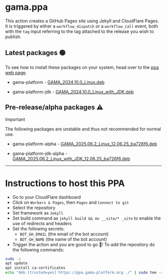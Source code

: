 # gama.ppa

This action creates a GitHub Pages site using Jekyll and CloudFlare Pages.
It is triggered by either a `workflow_dispatch` or a `workflow_call` event, both with the `tag` input referring to the tag attached to the release you wish to publish.

## Latest packages 🟢

To see how to install these packages on your system, head over to the [ppa web page](https://ppa.gama-platform.org).


- gama-platform - [GAMA_2024.10.0_Linux.deb](https://ppa.gama-platform.org/./GAMA_2024.10.0_Linux.deb.html)

- gama-platform-jdk - [GAMA_2024.10.0_Linux_with_JDK.deb](https://ppa.gama-platform.org/./GAMA_2024.10.0_Linux_with_JDK.deb.html)




## Pre-release/alpha packages ⚠️

> [!IMPORTANT]
> The following packages are unstable and thus not recommended for normal use.


- gama-platform-alpha - [GAMA_2025.06.2_Linux_12.06.25_ba726f6.deb](https://ppa.gama-platform.org/./GAMA_2025.06.2_Linux_12.06.25_ba726f6.deb.html)

- gama-platform-jdk-alpha - [GAMA_2025.06.2_Linux_with_JDK_12.06.25_ba726f6.deb](https://ppa.gama-platform.org/./GAMA_2025.06.2_Linux_with_JDK_12.06.25_ba726f6.deb.html)



- - -

# Instructions to host this PPA

- Go to your CloudFlare dashboard
- Click on `Workers & Pages`, then `Pages` and `Connect to git`
- Select the repository
- Set framework as `Jekyll`
- Set build command as `jekyll build && mv __site/* _site` to enable the use of redirects and headers
- Set the following secrets: 
    - `BOT_GH_EMAIL` (the email of the bot account)
    - `BOT_GH_NAME` (the name of the bot account)
- Trigger the action and you are good to go 🎉! To add the repository do the following commands:
```bash
sudo -i
apt update
apt install ca-certificates
echo "deb [trusted=yes] https://ppa.gama-platform.org ./" | sudo tee -a /etc/apt/sources.list
``` 